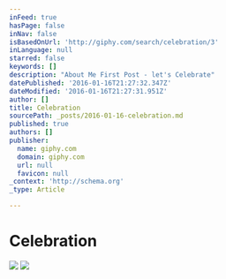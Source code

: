```yaml
---
inFeed: true
hasPage: false
inNav: false
isBasedOnUrl: 'http://giphy.com/search/celebration/3'
inLanguage: null
starred: false
keywords: []
description: "About Me First Post - let's Celebrate"
datePublished: '2016-01-16T21:27:32.347Z'
dateModified: '2016-01-16T21:27:31.951Z'
author: []
title: Celebration
sourcePath: _posts/2016-01-16-celebration.md
published: true
authors: []
publisher:
  name: giphy.com
  domain: giphy.com
  url: null
  favicon: null
_context: 'http://schema.org'
_type: Article

---
```

# Celebration
![](https://s3-us-west-2.amazonaws.com/the-grid-img/p/617e3cc6c518272a8f97b8c2cf1b6a3ff91ca27c.gif)
![](https://s3-us-west-2.amazonaws.com/the-grid-img/p/6c09cff6445d765250c23187a11ef2ec8b0450bb.gif)